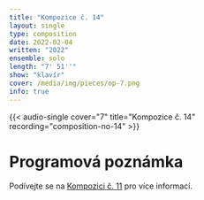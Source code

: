 ```yaml
---
title: "Kompozice č. 14"
layout: single
type: composition
date: 2022-02-04
written: "2022"
ensemble: solo
length: "7' 51''"
show: "klavír"
cover: /media/img/pieces/op-7.png
info: true
---
```


{{< audio-single cover="7" title="Kompozice č. 14" recording="composition-no-14" >}}

# Programová poznámka

Podívejte se na [Kompozici č. 11](/cs/works/solo/composition-no.-11) pro více informací.